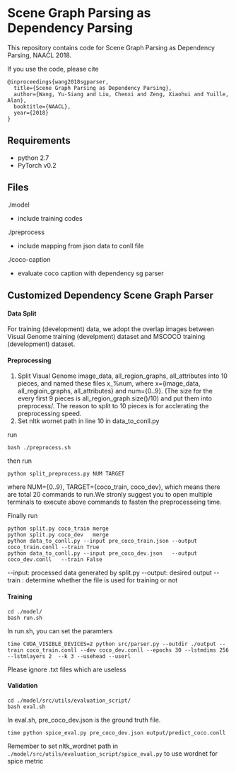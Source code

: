 Scene Graph Parsing as Dependency Parsing
===================

This repository contains code for Scene Graph Parsing as Dependency Parsing, NAACL 2018.

If you use the code, please cite 
``` 
@inproceedings{wang2018sgparser,     
  title={Scene Graph Parsing as Dependency Parsing},  
  author={Wang, Yu-Siang and Liu, Chenxi and Zeng, Xiaohui and Yuille, Alan},  
  booktitle={NAACL},  
  year={2018}
} 
```


## Requirements
- python 2.7
- PyTorch v0.2

## Files
./model
- include training codes

./preprocess
- include mapping from json data to conll file 

./coco-caption
- evaluate coco caption with dependency sg parser

## Customized Dependency Scene Graph Parser
#### Data Split
For training (development) data, we adopt the overlap images between Visual Genome training (develpment) dataset and MSCOCO training (development) dataset.

#### Preprocessing ####
1. Split Visual Genome image_data, all_region_graphs, all_attributes into 10 pieces, and named these files x_%num, where x={image_data, all_regioin_graphs, all_attributes} and num={0..9}. (The size for the every first 9 pieces is all_region_graph.size()/10) and put them into preprocess/. The reason to split to 10 pieces is for acclerating the preprocessing speed. 
2. Set nltk wornet path in line 10 in data_to_conll.py

run
```
bash ./preprocess.sh
```
then run 
```
python split_preprocess.py NUM TARGET
```
where NUM={0..9}, TARGET={coco_train, coco_dev}, which means there are total 20 commands to run.We stronly suggest you to open multiple terminals to execute above commands to fasten the preprocesseing time.

Finally run
```
python split.py coco_train merge
python split.py coco_dev   merge
python data_to_conll.py --input pre_coco_train.json --output coco_train.conll --train True
python data_to_conll.py --input pre_coco_dev.json   --output coco_dev.conll   --train False
```

--input:  processed data generated by split.py
--output: desired output
--train : determine whether the file is used for training or not



#### Training
```
cd ./model/
bash run.sh
```
In run.sh, you can set the paramters
```
time CUDA_VISIBLE_DEVICES=2 python src/parser.py --outdir ./output --train coco_train.conll --dev coco_dev.conll --epochs 30 --lstmdims 256 --lstmlayers 2  --k 3 --usehead --userl
```
Please ignore .txt files which are useless

#### Validation

```
cd ./model/src/utils/evaluation_script/
bash eval.sh
```
In eval.sh, pre_coco_dev.json is the ground truth file.

```
time python spice_eval.py pre_coco_dev.json output/predict_coco.conll
```
Remember to set nltk_wordnet path in `./model/src/utils/evaluation_script/spice_eval.py` to use wordnet for spice metric













